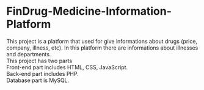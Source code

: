 # FinDrug-Medicine-Information-Platform

This project is a platform that used for give informations about drugs (price, company, illness, etc). 
In this platform there are informations about illnesses and departments.
<br>
This project has two parts 
<br>
Front-end part includes HTML, CSS, JavaScript.<br> 
Back-end part includes PHP.<br>
Database part is MySQL.
